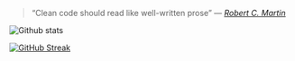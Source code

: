 > “Clean code should read like well-written prose”
> &mdash; <cite>[Robert C. Martin][1]</cite>

[1]: https://www.goodreads.com/work/quotes/3779106-clean-code-a-handbook-of-agile-software-craftsmanship-robert-c-martin

![Github stats](https://github-readme-stats.vercel.app/api?username=StefanBratanov)

[![GitHub Streak](https://github-readme-streak-stats.herokuapp.com/?user=StefanBratanov)](https://git.io/streak-stats)
